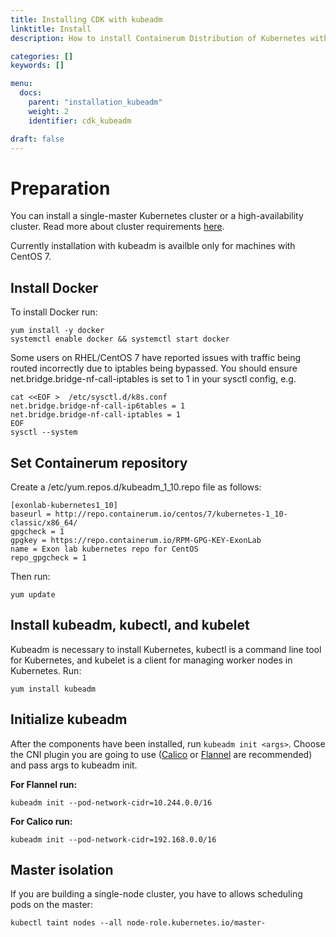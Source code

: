 ```yaml
---
title: Installing CDK with kubeadm
linktitle: Install
description: How to install Containerum Distribution of Kubernetes with kubeadm

categories: []
keywords: []

menu:
  docs:
    parent: "installation_kubeadm"
    weight: 2
    identifier: cdk_kubeadm

draft: false
---
```


# Preparation
You can install a single-master Kubernetes cluster or a high-availability cluster. Read more about cluster requirements [here](/installation/prerequirements).

Currently installation with kubeadm is availble only for machines with CentOS 7.

## Install Docker
To install Docker run:

```
yum install -y docker
systemctl enable docker && systemctl start docker
```

Some users on RHEL/CentOS 7 have reported issues with traffic being routed incorrectly due to iptables being bypassed. You should ensure net.bridge.bridge-nf-call-iptables is set to 1 in your sysctl config, e.g.
```
cat <<EOF >  /etc/sysctl.d/k8s.conf
net.bridge.bridge-nf-call-ip6tables = 1
net.bridge.bridge-nf-call-iptables = 1
EOF
sysctl --system
```

## Set Containerum repository
Create a /etc/yum.repos.d/kubeadm_1_10.repo file as follows:

```
[exonlab-kubernetes1_10]
baseurl = http://repo.containerum.io/centos/7/kubernetes-1_10-classic/x86_64/
gpgcheck = 1
gpgkey = https://repo.containerum.io/RPM-GPG-KEY-ExonLab
name = Exon lab kubernetes repo for CentOS
repo_gpgcheck = 1
```

Then run:
```
yum update
```

## Install kubeadm, kubectl, and kubelet

Kubeadm is necessary to install Kubernetes, kubectl is a command line tool for Kubernetes, and kubelet is a client for managing worker nodes in Kubernetes. Run:

```
yum install kubeadm
```

## Initialize kubeadm
After the components have been installed, run `kubeadm init <args>`.
Choose the CNI plugin you are going to use ([Calico](/plugins/calico) or [Flannel](/plugins/flannel) are recommended) and pass args to kubeadm init.

**For Flannel run:**
```
kubeadm init --pod-network-cidr=10.244.0.0/16
```

**For Calico run:**
```
kubeadm init --pod-network-cidr=192.168.0.0/16
```
## Master isolation
If you are building a single-node cluster, you have to allows scheduling pods on the master:

```
kubectl taint nodes --all node-role.kubernetes.io/master-
```
